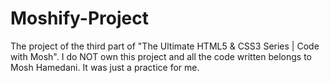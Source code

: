 # Moshify-Project
The project of the third part of "The Ultimate HTML5 &amp; CSS3 Series | Code with Mosh".
I do NOT own this project and all the code written belongs to Mosh Hamedani. It was just a practice for me.
